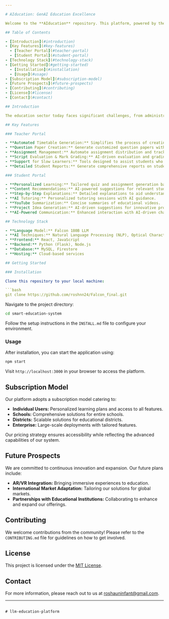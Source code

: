 ```yaml
---

# AIducation: GenAI Education Excellence

Welcome to the **AIducation** repository. This platform, powered by the **Falcon 180B LLM**, is designed to address critical challenges in modern education, transforming the learning experience for both students and teachers. Our innovative approach streamlines administrative tasks, personalizes learning, and enhances academic outcomes through advanced AI technologies.

## Table of Contents

- [Introduction](#introduction)
- [Key Features](#key-features)
  - [Teacher Portal](#teacher-portal)
  - [Student Portal](#student-portal)
- [Technology Stack](#technology-stack)
- [Getting Started](#getting-started)
  - [Installation](#installation)
  - [Usage](#usage)
- [Subscription Model](#subscription-model)
- [Future Prospects](#future-prospects)
- [Contributing](#contributing)
- [License](#license)
- [Contact](#contact)

## Introduction

The education sector today faces significant challenges, from administrative inefficiencies to the lack of personalized learning experiences. Students often struggle without tailored study plans and regular revision tests, leading to disengagement and poor academic performance. Our **Smart Education System** is built to tackle these issues head-on, offering a comprehensive solution that streamlines processes and enhances educational outcomes.

## Key Features

### Teacher Portal

- **Automated Timetable Generation:** Simplifies the process of creating and managing class schedules.
- **Question Paper Creation:** Generate customized question papers with ease.
- **Assignment Management:** Automate assignment distribution and tracking.
- **Script Evaluation & Mark Grading:** AI-driven evaluation and grading for efficiency and accuracy.
- **Support for Slow Learners:** Tools designed to assist students who need additional help.
- **Detailed Student Reports:** Generate comprehensive reports on student performance.

### Student Portal

- **Personalized Learning:** Tailored quiz and assignment generation based on individual progress.
- **Content Recommendations:** AI-powered suggestions for relevant study materials.
- **Step-by-Step Explanations:** Detailed explanations to aid understanding.
- **AI Tutoring:** Personalized tutoring sessions with AI guidance.
- **YouTube Summarization:** Concise summaries of educational videos.
- **Project Idea Generation:** AI-driven suggestions for innovative projects.
- **AI-Powered Communication:** Enhanced interaction with AI-driven chat features.

## Technology Stack

- **Language Model:** Falcon 180B LLM
- **AI Techniques:** Natural Language Processing (NLP), Optical Character Recognition (OCR)
- **Frontend:** React, JavaScript
- **Backend:** Python (Flask), Node.js
- **Database:** MySQL, Firestore
- **Hosting:** Cloud-based services

## Getting Started

### Installation

Clone this repository to your local machine:

```bash
git clone https://github.com/roshnn24/Falcon_final.git
```

Navigate to the project directory:

```bash
cd smart-education-system
```

Follow the setup instructions in the `INSTALL.md` file to configure your environment.

### Usage

After installation, you can start the application using:

```bash
npm start
```

Visit `http://localhost:3000` in your browser to access the platform.

## Subscription Model

Our platform adopts a subscription model catering to:

- **Individual Users:** Personalized learning plans and access to all features.
- **Schools:** Comprehensive solutions for entire schools.
- **Districts:** Scalable solutions for educational districts.
- **Enterprise:** Large-scale deployments with tailored features.

Our pricing strategy ensures accessibility while reflecting the advanced capabilities of our system.

## Future Prospects

We are committed to continuous innovation and expansion. Our future plans include:

- **AR/VR Integration:** Bringing immersive experiences to education.
- **International Market Adaptation:** Tailoring our solutions for global markets.
- **Partnerships with Educational Institutions:** Collaborating to enhance and expand our offerings.

## Contributing

We welcome contributions from the community! Please refer to the `CONTRIBUTING.md` file for guidelines on how to get involved.

## License

This project is licensed under the [MIT License](LICENSE).

## Contact

For more information, please reach out to us at [roshauninfant@gmail.com](mailto:roshauninfant@gmail.com).

---
```

# llm-education-platform
